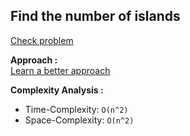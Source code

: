 ## Find the number of islands

[Check problem](https://practice.geeksforgeeks.org/problems/find-the-number-of-islands/1?utm_source=youtube&utm_medium=collab_striver_ytdescription&utm_campaign=find_the_number_of_islands)

**Approach :**<br>
[Learn a better approach](https://www.youtube.com/watch?v=muncqlKJrH0&list=PLgUwDviBIf0oE3gA41TKO2H5bHpPd7fzn&index=8)

**Complexity Analysis :**<br>

-   Time-Complexity: `O(n^2)`
-   Space-Complexity: `O(n^2)`
